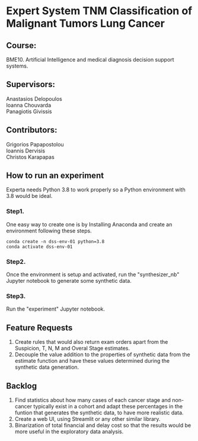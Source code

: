 # Expert System TNM Classification of Malignant Tumors Lung Cancer

## Course:  
BME10. Artificial Intelligence and medical diagnosis decision support systems.

## Supervisors:  
Anastasios Delopoulos  
Ioanna Chouvarda  
Panagiotis Givissis

## Contributors:  
Grigorios Papapostolou  
Ioannis Dervisis  
Christos Karapapas  

## How to run an experiment
Experta needs Python 3.8 to work properly so a Python environment with 3.8 would be ideal.  

### Step1.
One easy way to create one is by Installing Anaconda and create an environment following these steps.  
```
conda create -n dss-env-01 python=3.8  
conda activate dss-env-01  
```

### Step2.
Once the environment is setup and activated, run the "synthesizer_nb" Jupyter notebook to generate some synthetic data.

### Step3.
Run the "experiment" Jupyter notebook.

## Feature Requests  
1. Create rules that would also return exam orders apart from the Suspicion, T, N, M and Overal Stage estimates.  
2. Decouple the value addition to the properties of synthetic data from the estimate function and have these values determined during the synthetic data generation.

## Backlog  
1. Find statistics about how many cases of each cancer stage and non-cancer typically exist in a cohort and adapt these percentages in the funtion that generates the synthetic data, to have more realistic data.  
2. Create a web UI, using Streamlit or any other similar library.
3. Binarization of total financial and delay cost so that the results would be more useful in the exploratory data analysis.  
